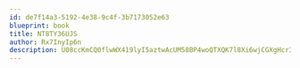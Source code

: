 ```yaml
---
id: de7f14a3-5192-4e38-9c4f-3b7173052e63
blueprint: book
title: NT8TY36UJS
author: Rx7InyIp6n
description: U08ccKmCQ0flwWX419lyI5aztwAcUM58BP4woQTXQK7l8Xi6wjCGXgHcr33a3tx8pKrkTGqpwatY6iBD98BlVkGmRQi31bRfhmeu
---
```

